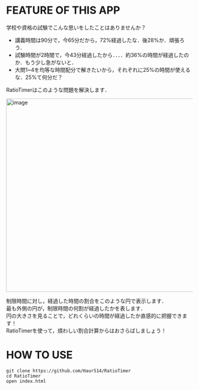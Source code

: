 # FEATURE OF THIS APP
学校や資格の試験でこんな思いをしたことはありませんか？
* 講義時間は90分で，今65分だから，72%経過したな．後28%か．頑張ろう．
* 試験時間が2時間で，今43分経過したから．．．．約36%の時間が経過したのか．もう少し急がないと．
* 大問1~4を均等な時間配分で解きたいから，それぞれに25%の時間が使えるな．25%て何分だ？

RatioTimerはこのような問題を解決します．

<img width="521" alt="image" src="https://user-images.githubusercontent.com/82633228/175957339-13e27e51-7b6c-438e-9771-70f36455fc92.png">

制限時間に対し，経過した時間の割合をこのような円で表示します．<br>
最も外側の円が，制限時間の何割が経過したかを表します．<br>
円の大きさを見ることで，どれくらいの時間が経過したか直感的に把握できます！<br>
RatioTimerを使って，煩わしい割合計算からはおさらばしましょう！

# HOW TO USE
```
git clone https://github.com/Haur514/RatioTimer
cd RatioTimer
open index.html
```

